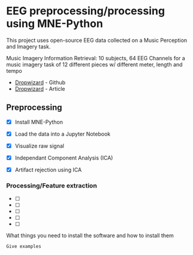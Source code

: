 
# EEG preprocessing/processing using MNE-Python

This project uses open-source EEG data collected on a Music Perception and Imagery task.

Music Imagery Information Retrieval: 10 subjects, 64 EEG Channels for a music imagery task of 12 different pieces w/ different meter, length and tempo

* [Dropwizard](https://github.com/sstober/openmiir) - Github
* [Dropwizard](https://pdfs.semanticscholar.org/cde4/b1ec89f2c05a41f1143792a890a00e89541a.pdf) - Article

## Preprocessing

- [x] Install MNE-Python
- [x] Load the data into a Jupyter Notebook
- [x] Visualize raw signal
- [x] Independant Component Analysis (ICA)
- [x] Artifact rejection using ICA


### Processing/Feature extraction

- [ ]
- [ ]
- [ ]
- [ ]
- [ ]

What things you need to install the software and how to install them

```
Give examples
```
